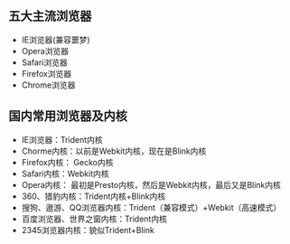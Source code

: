 ## 五大主流浏览器

- IE浏览器(兼容噩梦)
- Opera浏览器
- Safari浏览器
- Firefox浏览器
- Chrome浏览器

## 国内常用浏览器及内核

- IE浏览器：Trident内核
- Chorme内核：以前是Webkit内核，现在是Blink内核
- Firefox内核： Gecko内核
- Safari内核：Webkit内核
- Opera内核： 最初是Presto内核，然后是Webkit内核，最后又是Blink内核
- 360、猎豹内核：Trident内核+Blink内核
- 搜狗、遨游、QQ浏览器内核：Trident（兼容模式）+Webkit（高速模式）
- 百度浏览器、世界之窗内核：Trident内核
- 2345浏览器内核：貌似Trident+Blink